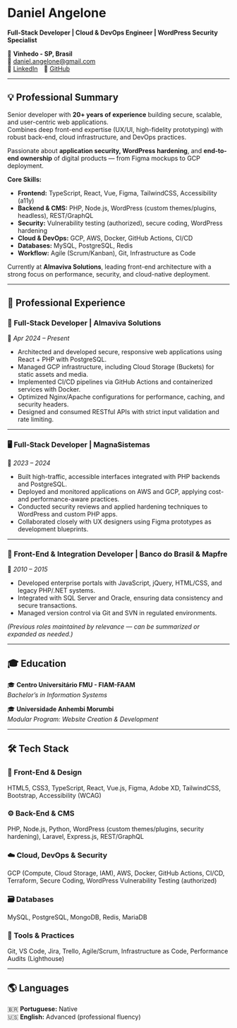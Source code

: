 # **Daniel Angelone**
**Full-Stack Developer | Cloud & DevOps Engineer | WordPress Security Specialist**

📍 **Vinhedo - SP, Brasil**  
📧 [daniel.angelone@gmail.com](mailto:daniel.angelone@gmail.com)  
💼 [LinkedIn](#) 🚀 [GitHub](#)

---

## 💡 **Professional Summary**

Senior developer with **20+ years of experience** building secure, scalable, and user-centric web applications.  
Combines deep front-end expertise (UX/UI, high-fidelity prototyping) with robust back-end, cloud infrastructure, and DevOps practices.  

Passionate about **application security, WordPress hardening**, and **end-to-end ownership** of digital products — from Figma mockups to GCP deployment.

**Core Skills:**
- **Frontend:** TypeScript, React, Vue, Figma, TailwindCSS, Accessibility (a11y)  
- **Backend & CMS:** PHP, Node.js, WordPress (custom themes/plugins, headless), REST/GraphQL  
- **Security:** Vulnerability testing (authorized), secure coding, WordPress hardening  
- **Cloud & DevOps:** GCP, AWS, Docker, GitHub Actions, CI/CD  
- **Databases:** MySQL, PostgreSQL, Redis  
- **Workflow:** Agile (Scrum/Kanban), Git, Infrastructure as Code  

Currently at **Almaviva Solutions**, leading front-end architecture with a strong focus on performance, security, and cloud-native deployment.

---

## 💼 **Professional Experience**

### 🚀 Full-Stack Developer | **Almaviva Solutions**
📅 *Apr 2024 – Present*

- Architected and developed secure, responsive web applications using React + PHP with PostgreSQL.  
- Managed GCP infrastructure, including Cloud Storage (Buckets) for static assets and media.  
- Implemented CI/CD pipelines via GitHub Actions and containerized services with Docker.  
- Optimized Nginx/Apache configurations for performance, caching, and security headers.  
- Designed and consumed RESTful APIs with strict input validation and rate limiting.

---

### 🖥️ Full-Stack Developer | **MagnaSistemas**
📅 *2023 – 2024*

- Built high-traffic, accessible interfaces integrated with PHP backends and PostgreSQL.  
- Deployed and monitored applications on AWS and GCP, applying cost- and performance-aware practices.  
- Conducted security reviews and applied hardening techniques to WordPress and custom PHP apps.  
- Collaborated closely with UX designers using Figma prototypes as development blueprints.

---

### 🏦 Front-End & Integration Developer | **Banco do Brasil & Mapfre**
📅 *2010 – 2015*

- Developed enterprise portals with JavaScript, jQuery, HTML/CSS, and legacy PHP/.NET systems.  
- Integrated with SQL Server and Oracle, ensuring data consistency and secure transactions.  
- Managed version control via Git and SVN in regulated environments.

*(Previous roles maintained by relevance — can be summarized or expanded as needed.)*

---

## 🎓 **Education**

🎓 **Centro Universitário FMU - FIAM-FAAM**  
*Bachelor’s in Information Systems*

🎓 **Universidade Anhembi Morumbi**  
*Modular Program: Website Creation & Development*

---

## 🛠️ **Tech Stack**

### 🎨 Front-End & Design
HTML5, CSS3, TypeScript, React, Vue.js, Figma, Adobe XD, TailwindCSS, Bootstrap, Accessibility (WCAG)

### ⚙️ Back-End & CMS
PHP, Node.js, Python, WordPress (custom themes/plugins, security hardening), Laravel, Express.js, REST/GraphQL

### ☁️ Cloud, DevOps & Security
GCP (Compute, Cloud Storage, IAM), AWS, Docker, GitHub Actions, CI/CD, Terraform, Secure Coding, WordPress Vulnerability Testing (authorized)

### 🗃️ Databases
MySQL, PostgreSQL, MongoDB, Redis, MariaDB

### 🔧 Tools & Practices
Git, VS Code, Jira, Trello, Agile/Scrum, Infrastructure as Code, Performance Audits (Lighthouse)

---

## 🌎 **Languages**

🇧🇷 **Portuguese:** Native  
🇺🇸 **English:** Advanced (professional fluency)
